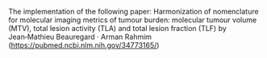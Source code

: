 The implementation of the following paper: 
Harmonization of nomenclature for molecular imaging metrics
of tumour burden: molecular tumour volume (MTV), total lesion
activity (TLA) and total lesion fraction (TLF) by Jean‑Mathieu Beauregard · Arman Rahmim (https://pubmed.ncbi.nlm.nih.gov/34773165/)
